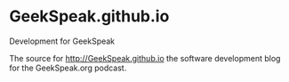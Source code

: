 # GeekSpeak.github.io
Development for GeekSpeak

The source for http://GeekSpeak.github.io the software development blog for the GeekSpeak.org podcast.
